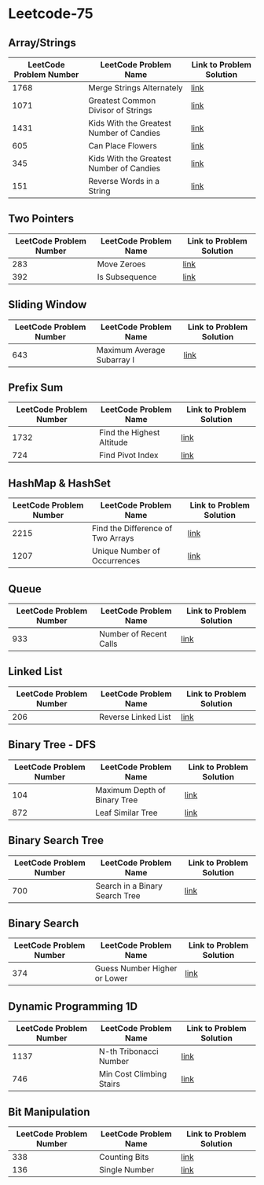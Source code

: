 # Leetcode-75

## Array/Strings
   
| LeetCode Problem Number | LeetCode Problem Name | Link to Problem Solution |
| -------- | -------- | -------- |
| 1768    | Merge Strings Alternately   | [link](https://github.com/Shubham-Nahar-Java-Coder/Leetcode-75/tree/master/Array-Strings/Merge-String-Alternately)   |
| 1071   | Greatest Common Divisor of Strings   | [link](https://github.com/Shubham-Nahar-Java-Coder/Leetcode-75/tree/master/Array-Strings/Greatest-Common-Divisor-Of-String)   |
| 1431   | Kids With the Greatest Number of Candies   | [link](https://github.com/Shubham-Nahar-Java-Coder/Leetcode-75/tree/master/Array-Strings/Kids-With-Greatest-Number-Of-Candies)   |
| 605   | Can Place Flowers  | [link](https://github.com/Shubham-Nahar-Java-Coder/Leetcode-75/tree/master/Array-Strings/Can-Place-Flowers)   |
| 345   | Kids With the Greatest Number of Candies   | [link](https://github.com/Shubham-Nahar-Java-Coder/Leetcode-75/tree/master/Array-Strings/Reverse-Vowels-Of-String)   |
| 151   | Reverse Words in a String   | [link](https://github.com/Shubham-Nahar-Java-Coder/Leetcode-75/tree/master/Array-Strings/Reverse-Words-In-A-String)   |

## Two Pointers

| LeetCode Problem Number | LeetCode Problem Name | Link to Problem Solution |
| -------- | -------- | -------- |
| 283    | Move Zeroes   | [link](https://github.com/Shubham-Nahar-Java-Coder/Leetcode-75/tree/master/Two-Pointers/Move-Zeroes)   |
| 392    | Is Subsequence   | [link](https://github.com/Shubham-Nahar-Java-Coder/Leetcode-75/tree/master/Two-Pointers/Is-Subsequence)   |

## Sliding Window

| LeetCode Problem Number | LeetCode Problem Name | Link to Problem Solution |
| -------- | -------- | -------- |
| 643    | Maximum Average Subarray I   | [link](https://github.com/Shubham-Nahar-Java-Coder/Leetcode-75/tree/master/Sliding-Window/Max-Avaerage-SubArray)   |

## Prefix Sum

| LeetCode Problem Number | LeetCode Problem Name | Link to Problem Solution |
| -------- | -------- | -------- |
| 1732    | Find the Highest Altitude   | [link](https://github.com/Shubham-Nahar-Java-Coder/Leetcode-75/tree/master/Prefix-Sum/Find-the-Highest-Altitude)   |
| 724    | Find Pivot Index   | [link](https://github.com/Shubham-Nahar-Java-Coder/Leetcode-75/tree/master/Prefix-Sum/Find-Pivot-Index)   |

## HashMap & HashSet

| LeetCode Problem Number | LeetCode Problem Name | Link to Problem Solution |
| -------- | -------- | -------- |
| 2215    | Find the Difference of Two Arrays   | [link](https://github.com/Shubham-Nahar-Java-Coder/Leetcode-75/tree/master/HashMap-HashSet/Find-the-difference-of-two-arrays)   |
| 1207    | Unique Number of Occurrences   | [link](https://github.com/Shubham-Nahar-Java-Coder/Leetcode-75/tree/master/HashMap-HashSet/Unique-Number-of-Occurrences)   |

## Queue

| LeetCode Problem Number | LeetCode Problem Name | Link to Problem Solution |
| -------- | -------- | -------- |
| 933    | Number of Recent Calls   | [link](https://github.com/Shubham-Nahar-Java-Coder/Leetcode-75/tree/master/Queue/Number-Of-Recent-Calls)   |

## Linked List

| LeetCode Problem Number | LeetCode Problem Name | Link to Problem Solution |
| -------- | -------- | -------- |
| 206    | Reverse Linked List   | [link](https://github.com/Shubham-Nahar-Java-Coder/Leetcode-75/tree/master/Linked-List/Reverse-Linked-List)   |

## Binary Tree - DFS

| LeetCode Problem Number | LeetCode Problem Name | Link to Problem Solution |
| -------- | -------- | -------- |
| 104    | Maximum Depth of Binary Tree   | [link](https://github.com/Shubham-Nahar-Java-Coder/Leetcode-75/tree/master/Binary-Tree-DFS/Maximum-Depth-of-Binary-Tree)   |
| 872    | Leaf Similar Tree   | [link](https://github.com/Shubham-Nahar-Java-Coder/Leetcode-75/tree/master/Binary-Tree-DFS/Leaf-Similar-Trees)   |

## Binary Search Tree

| LeetCode Problem Number | LeetCode Problem Name | Link to Problem Solution |
| -------- | -------- | -------- |
| 700    | Search in a Binary Search Tree   | [link](https://github.com/Shubham-Nahar-Java-Coder/Leetcode-75/tree/master/Binary-Search-Tree/Search-In-a-Binary-Search-Tree)   |

## Binary Search 

| LeetCode Problem Number | LeetCode Problem Name | Link to Problem Solution |
| -------- | -------- | -------- |
| 374    | Guess Number Higher or Lower   | [link](https://github.com/Shubham-Nahar-Java-Coder/Leetcode-75/tree/master/Binary-Search/Guess-Number-Higher-or-Lower)   |

## Dynamic Programming 1D

| LeetCode Problem Number | LeetCode Problem Name | Link to Problem Solution |
| -------- | -------- | -------- |
| 1137    | N-th Tribonacci Number   | [link](https://github.com/Shubham-Nahar-Java-Coder/Leetcode-75/tree/master/Dynamic-Programming-1D/N-th-Tribonacci-Number)   |
| 746    | Min Cost Climbing Stairs   | [link](https://github.com/Shubham-Nahar-Java-Coder/Leetcode-75/tree/master/Dynamic-Programming-1D/Min-Cost-Climbing-Stairs)   |

## Bit Manipulation

| LeetCode Problem Number | LeetCode Problem Name | Link to Problem Solution |
| -------- | -------- | -------- |
| 338    | Counting Bits   | [link](https://github.com/Shubham-Nahar-Java-Coder/Leetcode-75/tree/master/Bit-Manipulation/Counting-Bits)   |
| 136    | Single Number   | [link](https://github.com/Shubham-Nahar-Java-Coder/Leetcode-75/tree/master/Bit-Manipulation/Single%20Number)   |

